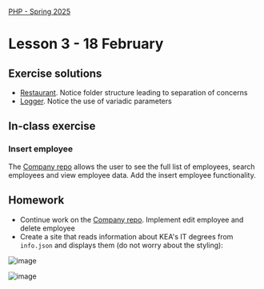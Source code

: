 [PHP - Spring 2025](https://github.com/arturomorarioja-kea/WD_PHP_F25/blob/main/README.md)

# Lesson 3 - 18 February

## Exercise solutions
  - [Restaurant](https://github.com/arturomorarioja/php_restaurant). Notice folder structure leading to separation of concerns
  - [Logger](https://github.com/arturomorarioja/php_logger). Notice the use of variadic parameters

## In-class exercise

### Insert employee
The [Company repo](https://github.com/arturomorarioja/php_pdo) allows the user to see the full list of employees, search employees and view employee data. Add the insert employee functionality.

## Homework
[Magic constants. positional vs named parameters in PDO. htmlspecialchars. filter_var]: #
- Continue work on the [Company repo](https://github.com/arturomorarioja/php_pdo). Implement edit employee and delete employee
- Create a site that reads information about KEA's IT degrees from `info.json` and displays them (do not worry about the styling):

![image](https://github.com/user-attachments/assets/3fbc6631-642d-43f8-84e0-93a004ebf133)

![image](https://github.com/user-attachments/assets/01b819bc-440c-455d-91b5-ffdbd0ca93ce)

